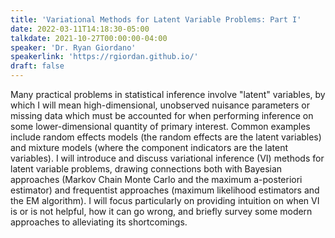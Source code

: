```yaml
---
title: 'Variational Methods for Latent Variable Problems: Part I'
date: 2022-03-11T14:18:30-05:00
talkdate: 2021-10-27T00:00:00-04:00
speaker: 'Dr. Ryan Giordano'
speakerlink: 'https://rgiordan.github.io/'
draft: false
---
```


Many practical problems in statistical inference involve "latent" variables, by which I will mean high-dimensional, unobserved nuisance parameters or missing data which must be accounted for when performing inference on some lower-dimensional quantity of primary interest.  Common examples include random effects models (the random effects are the latent variables) and mixture models (where the component indicators are the latent variables).  I will introduce and discuss variational inference (VI) methods for latent variable problems, drawing connections both with Bayesian approaches (Markov Chain Monte Carlo and the maximum a-posteriori estimator) and frequentist approaches (maximum likelihood estimators and the EM algorithm).  I will focus particularly on providing intuition on when VI is or is not helpful, how it can go wrong, and briefly survey some modern approaches to alleviating its shortcomings.
